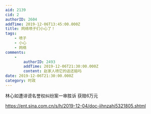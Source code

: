 ```yaml
---
aid: 2139
cid: 2
authorID: 2604
addTime: 2019-12-06T13:45:00.000Z
title: 网络喷子们小心了！
tags:
    - 喷子
    - 小心
    - 网络
comments:
    -
        authorID: 2493
        addTime: 2019-12-06T21:30:00.000Z
        content: 赵家人喷它的话还赔吗
date: 2019-12-06T21:30:00.000Z
category: 时政
---
```


林心如遭诽谤名誉权纠纷案一审胜诉 获赔6万元

https://ent.sina.com.cn/s/h/2019-12-04/doc-iihnzahi5321805.shtml
